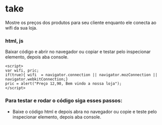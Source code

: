 # take
Mostre os preços dos produtos para seu cliente enquanto ele conecta ao wifi da sua loja.

### html, js

Baixar código e abrir no navegador ou copiar e testar pelo inspecionar elemento, depois aba console.

```
<script>
var wifi, pric; 
if(true){ wifi  = navigator.connection || navigator.mozConnection || navigator.webkitConnection;} 
pric = alert("Preço 12,90, Bem vindo a nossa loja"); 
</script>

```

### Para testar e rodar o código siga esses passos:

- Baixe o código html e depois abra no navegador ou copie e teste pelo inspecionar elemento, depois aba console.
